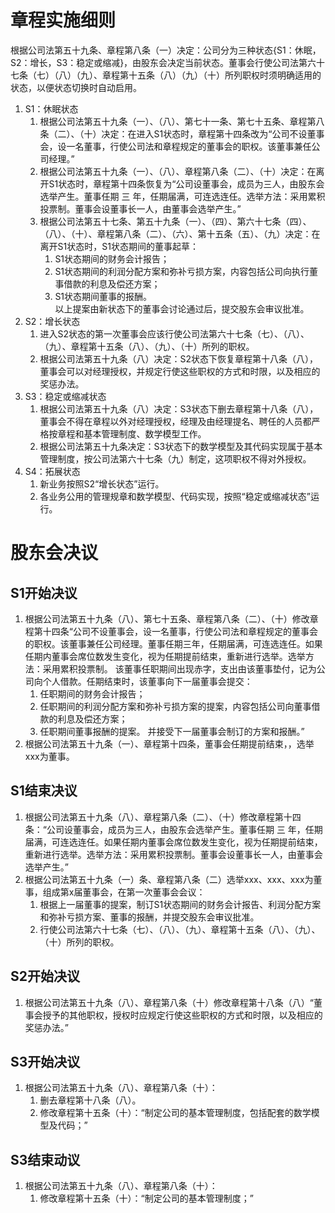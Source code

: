 # 章程实施细则

 根据公司法第五十九条、章程第八条（一）决定：公司分为三种状态{S1：休眠，S2：增长，S3：稳定或缩减}，由股东会决定当前状态。董事会行使公司法第六十七条（七）（八）（九）、章程第十五条（八）（九）（十）所列职权时须明确适用的状态，以便状态切换时自动启用。

1. S1：休眠状态
	1. 根据公司法第五十九条（一）、（八）、第七十一条、第七十五条、章程第八条（二）、（十）决定：在进入S1状态时，章程第十四条改为“公司不设董事会，设一名董事，行使公司法和章程规定的董事会的职权。该董事兼任公司经理。”
    1. 根据公司法第五十九条（一）、（八）、章程第八条（二）、（十）决定：在离开S1状态时，章程第十四条恢复为“公司设董事会，成员为三人，由股东会选举产生。董事任期 三 年，任期届满，可连选连任。选举方法：采用累积投票制。董事会设董事长一人，由董事会选举产生。”
    1. 根据公司法第五十七条、第五十九条（一）、（四）、第六十七条（四）、（八）、（十）、章程第八条（二）、（六）、第十五条（五）、（九）决定：在离开S1状态时，S1状态期间的董事起草：
        1. S1状态期间的财务会计报告；
        1. S1状态期间的利润分配方案和弥补亏损方案，内容包括公司向执行董事借款的利息及偿还方案；
        1. S1状态期间董事的报酬。  
       以上提案由新状态下的董事会讨论通过后，提交股东会审议批准。
1. S2：增长状态
    1. 进入S2状态的第一次董事会应该行使公司法第六十七条（七）、（八）、（九）、章程第十五条（八）、（九）、（十）所列的职权。
    1. 根据公司法第五十九条（八）决定：S2状态下恢复章程第十八条（八），董事会可以对经理授权，并规定行使这些职权的方式和时限，以及相应的奖惩办法。
1. S3：稳定或缩减状态
    1. 根据公司法第五十九条（八）决定：S3状态下删去章程第十八条（八），董事会不得在章程以外对经理授权，经理及由经理提名、聘任的人员都严格按章程和基本管理制度、数学模型工作。
    1. 根据公司法第五十九条决定：S3状态下的数学模型及其代码实现属于基本管理制度，按公司法第六十七条（九）制定，这项职权不得对外授权。
1. S4：拓展状态
    1. 新业务按照S2“增长状态”运行。
    1. 各业务公用的管理规章和数学模型、代码实现，按照“稳定或缩减状态”运行。 


# 股东会决议

## S1开始决议

1. 根据公司法第五十九条（八）、第七十五条、章程第八条（二）、（十）修改章程第十四条“公司不设董事会，设一名董事，行使公司法和章程规定的董事会的职权。该董事兼任公司经理。董事任期三年，任期届满，可连选连任。如果任期内董事会席位数发生变化，视为任期提前结束，重新进行选举。选举方法：采用累积投票制。
    该董事任职期间出现赤字，支出由该董事垫付，记为公司向个人借款。任期结束时，该董事向下一届董事会提交：
    1. 任职期间的财务会计报告；
    1. 任职期间的利润分配方案和弥补亏损方案的提案，内容包括公司向董事借款的利息及偿还方案；
    1. 任职期间董事报酬的提案。
    并接受下一届董事会制订的方案和报酬。”
1. 根据公司法第五十九条（一）、章程第十四条，董事会任期提前结束，，选举xxx为董事。

## S1结束决议

1. 根据公司法第五十九条（八）、章程第八条（二）、（十）修改章程第十四条：“公司设董事会，成员为三人，由股东会选举产生。董事任期 三 年，任期届满，可连选连任。如果任期内董事会席位数发生变化，视为任期提前结束，重新进行选举。选举方法：采用累积投票制。董事会设董事长一人，由董事会选举产生。”
1. 根据公司法第五十九条（一）条、章程第八条（二）选举xxx、xxx、xxx为董事，组成第x届董事会，在第一次董事会会议：
	1. 根据上一届董事的提案，制订S1状态期间的财务会计报告、利润分配方案和弥补亏损方案、董事的报酬，并提交股东会审议批准。
	1. 行使公司法第六十七条（七）、（八）、（九）、章程第十五条（八）、（九）、（十）所列的职权。

## S2开始决议

1. 根据公司法第五十九条（八）、章程第八条（十）修改章程第十八条（八）“董事会授予的其他职权，授权时应规定行使这些职权的方式和时限，以及相应的奖惩办法。”

## S3开始决议

1. 根据公司法第五十九条（八）、章程第八条（十）：
    1. 删去章程第十八条（八）。
	1. 修改章程第十五条（十）：“制定公司的基本管理制度，包括配套的数学模型及代码；”

## S3结束动议

1. 根据公司法第五十九条（八）、章程第八条（十）：
    1. 修改章程第十五条（十）：“制定公司的基本管理制度；”
